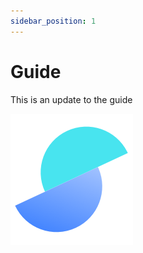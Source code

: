 ```yaml
---
sidebar_position: 1
---
```


# Guide

This is an update to the guide

![Salable Logo](./img/salable_logo.png "Salable Logo")
